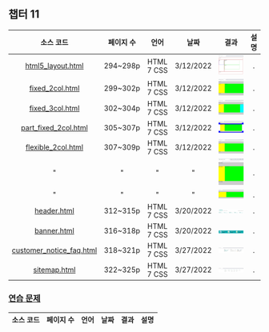 ## 챕터 11
|소스 코드|페이지 수|언어|날짜|결과|설명|
|:---:|:---:|:---:|:---:|:---:|:---:|
|[html5_layout.html](../caph11/html5_layout.html)|294~298p|HTML 7 CSS|3/12/2022|![docs-html5_layout](../caph11/docs/html5_layout.jpg)|.|
|[fixed_2col.html](../caph11/fixed_2col.html)|299~302p|HTML 7 CSS|3/12/2022|![docs-fixed_2col](../caph11/docs/fixed_2col.jpg)|.|
|[fixed_3col.html](../caph11/fixed_3col.html)|302~304p|HTML 7 CSS|3/12/2022|![docs-fixed_3col](../caph11/docs/fixed_3col.jpg)|.|
|[part_fixed_2col.html](../caph11/part_fixed_2col.html)|305~307p|HTML 7 CSS|3/12/2022|![docs-part_fixed_2col](../caph11/docs/part_fixed_2col.jpg)|.|
|[flexible_2col.html](../caph11/flexible_2col.html)|307~309p|HTML 7 CSS|3/12/2022|![docs-flexible_2col-1](../caph11/docs/flexible_2col-1.jpg)|.|
|"|"|"|"|![docs-flexible_2col-2](../caph11/docs/flexible_2col-2.jpg)|.|
|"|"|"|"|![docs-flexible_2col-3](../caph11/docs/flexible_2col-3.jpg)|.|
|[header.html](../caph11/html/header.html)|312~315p|HTML 7 CSS|3/20/2022|![docs-header](../caph11/docs/header.jpg)|.|
|[banner.html](../caph11/html/banner.html)|316~318p|HTML 7 CSS|3/20/2022|![docs-banner](../caph11/docs/banner.jpg)|.|
|[customer_notice_faq.html](../caph11/customer_notice_faq.html)|318~321p|HTML 7 CSS|3/27/2022|![docs-customer_notice_faq](../caph11/docs/customer_notice_faq.jpg)|.|
|[sitemap.html](../caph11/sitemap.html)|322~325p|HTML 7 CSS|3/27/2022|![docs-sitemap](../caph11/docs/sitemap.jpg)|.|

### [연습 문제](../../../../tree/main/HTMLTML/caph11/pp)
|소스 코드|페이지 수|언어|날짜|결과|설명|
|:---:|:---:|:---:|:---:|:---:|:---:|
